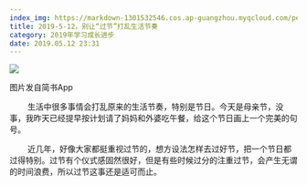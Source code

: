 ```yaml
---
index_img: https://markdown-1301532546.cos.ap-guangzhou.myqcloud.com/peipei_blog/20210921145124.jpeg
title: 2019-5-12，别让“过节”打乱生活节奏
category: 2019年学习成长进步
date: 2019.05.12 23:31
---
```


![](https://markdown-1301532546.cos.ap-guangzhou.myqcloud.com/peipei_blog/20210921145124.jpeg)  

图片发自简书App

        生活中很多事情会打乱原来的生活节奏，特别是节日。今天是母亲节，没事，我昨天已经提早按计划请了妈妈和外婆吃午餐，给这个节日画上一个完美的句号。

        近几年，好像大家都挺重视过节的，想方设法怎样去过好节，把一个节日都过得特别。过节有个仪式感固然很好，但是有些时候过分的注重过节，会产生无谓的时间浪费，所以过节这事还是适可而止。